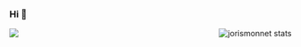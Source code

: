 ### Hi 👋

<img align="center" src="https://github-readme-stats.vercel.app/api/top-langs/?username=jorismonnet&layout=compact&hide=jupyternotebook" />
<img align="right" src="https://github-readme-stats.vercel.app/api?username=jorismonnet&show_icons=true" alt="jorismonnet stats" />

